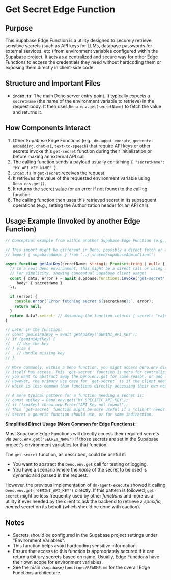 # Get Secret Edge Function

## Purpose

This Supabase Edge Function is a utility designed to securely retrieve sensitive secrets (such as API keys for LLMs, database passwords for external services, etc.) from environment variables configured within the Supabase project. It acts as a centralized and secure way for other Edge Functions to access the credentials they need without hardcoding them or exposing them directly in client-side code.

## Structure and Important Files

- **`index.ts`**: The main Deno server entry point. It typically expects a `secretName` (the name of the environment variable to retrieve) in the request body. It then uses `Deno.env.get(secretName)` to fetch the value and returns it.

## How Components Interact

1.  Other Supabase Edge Functions (e.g., `dm-agent-execute`, `generate-embedding`, `chat-ai`, `text-to-speech`) that require API keys or other secrets invoke this `get-secret` function during their initialization or before making an external API call.
2.  The calling function sends a payload usually containing `{ "secretName": "MY_API_KEY_NAME" }`.
3.  `index.ts` in `get-secret` receives the request.
4.  It retrieves the value of the requested environment variable using `Deno.env.get()`.
5.  It returns the secret value (or an error if not found) to the calling function.
6.  The calling function then uses this retrieved secret in its subsequent operations (e.g., setting the Authorization header for an API call).

## Usage Example (Invoked by another Edge Function)

```typescript
// Conceptual example from within another Supabase Edge Function (e.g., dm-agent-execute/index.ts):

// This import might be different in Deno, possibly a direct fetch or a shared client
// import { supabaseAdmin } from '../_shared/supabaseAdminClient'; 

async function getApiKey(secretName: string): Promise<string | null> {
  // In a real Deno environment, this might be a direct call or using an admin client
  // For simplicity, showing conceptual Supabase client usage:
  const { data, error } = await supabase.functions.invoke('get-secret', {
     body: { secretName }
  });

  if (error) {
    console.error(`Error fetching secret ${secretName}:`, error);
    return null;
  }
  return data?.secret; // Assuming the function returns { secret: "value" }
}

// Later in the function:
// const geminiApiKey = await getApiKey('GEMINI_API_KEY');
// if (geminiApiKey) {
//   // Use the key
// } else {
//   // Handle missing key
// }

// More commonly, within a Deno function, you might access Deno.env directly IF the calling function
// itself has access. This 'get-secret' function is more for centralizing access patterns or if
// you want to abstract away the Deno.env.get for some reason, or add logging/auditing around secret access.
// However, the primary use case for `get-secret` is if the client needs to tell a function what secret to use,
// which is less common than functions directly accessing their own necessary env vars.

// A more typical pattern for a function needing a secret is:
// const apiKey = Deno.env.get("MY_SPECIFIC_API_KEY");
// if (!apiKey) throw new Error("API Key not found!");
// This `get-secret` function might be more useful if a *client* needs to specify *which* configured
// secret a generic function should use, or for some indirection.
```

**Simplified Direct Usage (More Common for Edge Functions):**

Most Supabase Edge Functions will directly access their required secrets via `Deno.env.get("SECRET_NAME")` if those secrets are set in the Supabase project's environment variables for that function.

The `get-secret` function, as described, could be useful if:
- You want to abstract the `Deno.env.get` call for testing or logging.
- You have a scenario where the *name* of the secret to be used is dynamic and passed in the request.

However, the previous implementation of `dm-agent-execute` showed it calling `Deno.env.get('GEMINI_API_KEY')` directly. If this pattern is followed, `get-secret` might be less frequently used by other *functions* and more as a utility if ever needed by the client to ask the backend to retrieve a *specific, named* secret on its behalf (which should be done with caution).

## Notes

- Secrets should be configured in the Supabase project settings under "Environment Variables".
- This function helps avoid hardcoding sensitive information.
- Ensure that access to this function is appropriately secured if it can return arbitrary secrets based on name. Usually, Edge Functions have their own scope for environment variables.
- See the main `/supabase/functions/README.md` for the overall Edge Functions architecture.
